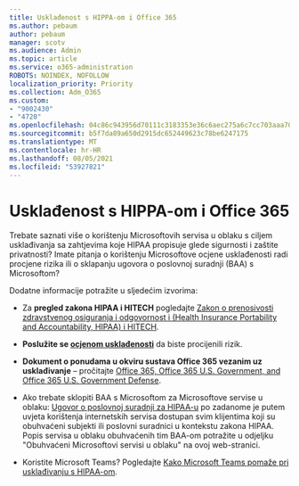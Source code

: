 ```yaml
---
title: Usklađenost s HIPPA-om i Office 365
ms.author: pebaum
author: pebaum
manager: scotv
ms.audience: Admin
ms.topic: article
ms.service: o365-administration
ROBOTS: NOINDEX, NOFOLLOW
localization_priority: Priority
ms.collection: Adm_O365
ms.custom:
- "9002430"
- "4720"
ms.openlocfilehash: 04c86c943956d70111c3183353e36c6aec275a6c7cc703aaa704de7b16298945
ms.sourcegitcommit: b5f7da89a650d2915dc652449623c78be6247175
ms.translationtype: MT
ms.contentlocale: hr-HR
ms.lasthandoff: 08/05/2021
ms.locfileid: "53927821"
---
```

# <a name="hippa-compliance-and-office-365"></a>Usklađenost s HIPPA-om i Office 365

Trebate saznati više o korištenju Microsoftovih servisa u oblaku s ciljem usklađivanja sa zahtjevima koje HIPAA propisuje glede sigurnosti i zaštite privatnosti?  Imate pitanja o korištenju Microsoftove ocjene usklađenosti radi procjene rizika ili o sklapanju ugovora o poslovnoj suradnji (BAA) s Microsoftom?  

Dodatne informacije potražite u sljedećim izvorima:

- Za **pregled zakona HIPAA i HITECH** pogledajte [Zakon o prenosivosti zdravstvenog osiguranja i odgovornost i (Health Insurance Portability and Accountability, HIPAA) i HITECH](https://docs.microsoft.com/microsoft-365/compliance/offering-hipaa-hitech?view=o365-worldwide).

- **Poslužite se [ocjenom usklađenosti](https://docs.microsoft.com/microsoft-365/compliance/offering-hipaa-hitech?view=o365-worldwide#use-microsoft-compliance-score-to-assess-your-risk)** da biste procijenili rizik.

- **Dokument o ponudama u okviru sustava Office 365 vezanim uz usklađivanje** – pročitajte [Office 365, Office 365 U.S. Government, and Office 365 U.S. Government Defense](https://go.microsoft.com/fwlink/p/?LinkID=2077751).

- Ako trebate sklopiti BAA s Microsoftom za Microsoftove servise u oblaku: [Ugovor o poslovnoj suradnji za HIPAA-u](https://aka.ms/BAA) po zadanome je putem uvjeta korištenja internetskih servisa dostupan svim klijentima koji su obuhvaćeni subjekti ili poslovni suradnici u kontekstu zakona HIPAA. Popis servisa u oblaku obuhvaćenih tim BAA-om potražite u odjeljku "Obuhvaćeni Microsoftovi servisi u oblaku" na ovoj web-stranici.

- Koristite Microsoft Teams? Pogledajte [Kako Microsoft Teams pomaže pri usklađivanju s HIPAA-om](https://www.microsoft.com/microsoft-365/blog/2019/04/30/white-paper-microsoft-teams-healthcare-providers-hipaa-compliance/).
